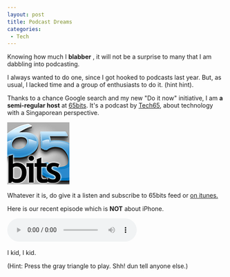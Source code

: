 ```yaml
---
layout: post
title: Podcast Dreams
categories:
 - Tech
---
```


Knowing how much I **blabber** , it will not be a surprise to many that I am dabbling into podcasting.

I always wanted to do one, since I got hooked to podcasts last year. But, as usual, I lacked time and a group of enthusiasts to do it. (hint hint).

Thanks to a chance Google search and my new "Do it now" initiative, I am **a semi-regular host** at [65bits][1]. It's a podcast by [Tech65][2], about technology with a Singaporean perspective.

[![](../images/2007/07/album-art144.jpg)][0]

Whatever it is, do give it a listen and subscribe to 65bits feed or [on itunes.][3]

Here is our recent episode which is **NOT** about iPhone.

<audio autobuffer autoloop loop controls>
	<source src="http://www.tech65.org/podpress_trac/web/62/0/65bits-Ep28-010707.mp3">
</audio>

I kid, I kid.

(Hint: Press the gray triangle to play. Shh! dun tell anyone else.)


[0]: ../images/2007/07/album-art144.jpg
[1]: http://www.tech65.org/shows/
[2]: http://www.tech65.org
[3]: http://phobos.apple.com/WebObjects/MZStore.woa/wa/viewPodcast?id=207640508
